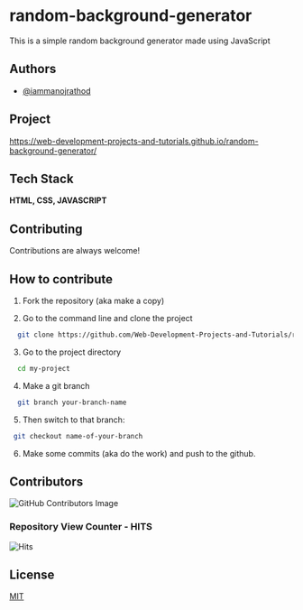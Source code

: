 # random-background-generator
This is a simple random background generator made using JavaScript

## Authors

- [@iammanojrathod](https://www.github.com/iammanojrathod)


## Project

https://web-development-projects-and-tutorials.github.io/random-background-generator/


## Tech Stack

**HTML, CSS, JAVASCRIPT** 


## Contributing

Contributions are always welcome!



## How to contribute

1) Fork the repository (aka make a copy)


2) Go to the command line and clone the project

```bash
  git clone https://github.com/Web-Development-Projects-and-Tutorials/random-background-generator.git
```

3) Go to the project directory

```bash
  cd my-project
```

4) Make a git branch

```bash
  git branch your-branch-name
```
5) Then switch to that branch:

 ```bash
  git checkout name-of-your-branch
```

6) Make some commits (aka do the work) and push to the github.
## Contributors

![GitHub Contributors Image](https://contrib.rocks/image?repo=Manoj_Rathod/Gradient_Generator)
### Repository View Counter - HITS
![Hits](https://hitcounter.pythonanywhere.com/count/tag.svg?url=https://github.com/Tanu-N-Prabhu/Python)
## License

[MIT](https://choosealicense.com/licenses/mit/)

